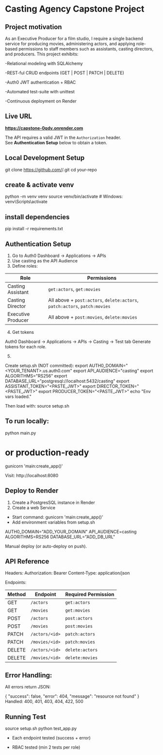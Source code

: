 # Casting Agency Capstone Project

## Project motivation

As an Executive Producer for a film studio, I require a single backend service for producing movies, administering actors, and applying role-based permissions to staff members such as assistants, casting directors, and producers.
This project exhibits:

-Relational modeling with SQLAlchemy

-REST-ful CRUD endpoints (GET | POST | PATCH | DELETE)

-Auth0 JWT authentication + RBAC

-Automated test-suite with unittest

-Continuous deployment on Render

## Live URL

**https://capstone-0qdv.onrender.com**

The API requires a valid JWT in the `Authorization` header.  
See **Authentication Setup** below to obtain a token.

## Local Development Setup
git clone https://github.com/<your-username>/<your-repo>.git
cd your-repo

## create & activate venv
python -m venv venv
source venv/bin/activate        # Windows: venv\Scripts\activate

## install dependencies
pip install -r requirements.txt


## Authentication Setup

1. Go to Auth0 Dashboard → Applications → APIs
2. Use casting as the API Audience
3. Define roles:

| **Role**             | **Permissions**                                                                 |
|----------------------|----------------------------------------------------------------------------------|
| Casting Assistant     | `get:actors`, `get:movies`                                                      |
| Casting Director      | All above + `post:actors`, `delete:actors`, `patch:actors`, `patch:movies`     |
| Executive Producer    | All above + `post:movies`, `delete:movies`    

4. Get tokens

Auth0 Dashboard → Applications → APIs → Casting → Test tab
Generate tokens for each role.

5. 
Create setup.sh (NOT committed):
export AUTH0_DOMAIN="<YOUR_TENANT>.us.auth0.com"
export API_AUDIENCE="casting"
export ALGORITHMS="RS256"
export DATABASE_URL="postgresql://localhost:5432/casting"
export ASSISTANT_TOKEN="<PASTE_JWT>"
export DIRECTOR_TOKEN="<PASTE_JWT>"
export PRODUCER_TOKEN="<PASTE_JWT>"
echo "Env vars loaded."

Then load with:
source setup.sh

## To run locally:

python main.py
# or production-ready
gunicorn 'main:create_app()'

Visit: http://localhost:8080

## Deploy to Render

1. Create a PostgresSQL instance in Render
2. Create a web Service 
 * Start command: gunicorn 'main:create_app()'
 * Add environment variables from setup.sh

AUTH0_DOMAIN="ADD_YOUR_DOMAIN"
API_AUDIENCE=casting
ALGORITHMS=RS256
DATABASE_URL="ADD_DB_URL"

Manual deploy (or auto-deploy on push).

 ## API Reference

Headers:
Authorization: Bearer <JWT>
Content-Type: application/json

Endpoints:

| Method | Endpoint         | Required Permission   |
|--------|------------------|------------------------|
| GET    | `/actors`        | `get:actors`          |
| GET    | `/movies`        | `get:movies`          |
| POST   | `/actors`        | `post:actors`         |
| POST   | `/movies`        | `post:movies`         |
| PATCH  | `/actors/<id>`   | `patch:actors`        |
| PATCH  | `/movies/<id>`   | `patch:movies`        |
| DELETE | `/actors/<id>`   | `delete:actors`       |
| DELETE | `/movies/<id>`   | `delete:movies`       |

## Error Handling:

All errors return JSON:

{
  "success": false,
  "error": 404,
  "message": "resource not found"
}
Handled: 400, 401, 403, 404, 422, 500

## Running Test

source setup.sh
python test_app.py

* Each endpoint tested (success + error)

* RBAC tested (min 2 tests per role)
